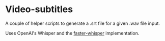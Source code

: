 # Video-subtitles
A couple of helper scripts to generate a .srt file for a given .wav file input.

Uses OpenAI's Whisper and the [faster-whisper](https://github.com/guillaumekln/faster-whisper) implementation.
